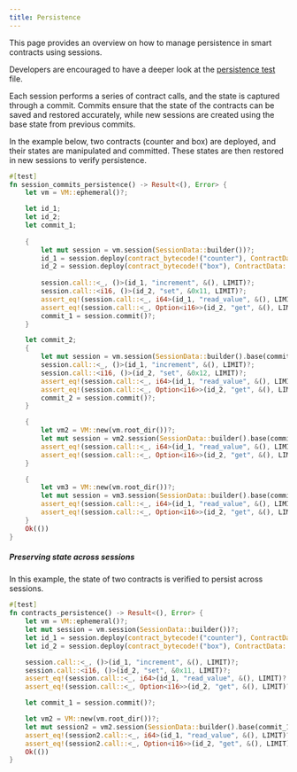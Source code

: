 ```yaml
---
title: Persistence
---
```


This page provides an overview on how to manage persistence in smart contracts using sessions. 

Developers are encouraged to have a deeper look at the <a href="https://github.com/dusk-network/piecrust/blob/main/piecrust/tests/persistence.rs" target="_blank">persistence test</a> file.

Each session performs a series of contract calls, and the state is captured through a commit.
Commits ensure that the state of the contracts can be saved and restored accurately, while new sessions are created using the base state from previous commits.

In the example below, two contracts (counter and box) are deployed, and their states are manipulated and committed. These states are then restored in new sessions to verify persistence.

```rust
#[test]
fn session_commits_persistence() -> Result<(), Error> {
    let vm = VM::ephemeral()?;

    let id_1;
    let id_2;
    let commit_1;
    
    {
        let mut session = vm.session(SessionData::builder())?;
        id_1 = session.deploy(contract_bytecode!("counter"), ContractData::builder().owner(OWNER), LIMIT)?;
        id_2 = session.deploy(contract_bytecode!("box"), ContractData::builder().owner(OWNER), LIMIT)?;
        
        session.call::<_, ()>(id_1, "increment", &(), LIMIT)?;
        session.call::<i16, ()>(id_2, "set", &0x11, LIMIT)?;
        assert_eq!(session.call::<_, i64>(id_1, "read_value", &(), LIMIT)?.data, 0xfd);
        assert_eq!(session.call::<_, Option<i16>>(id_2, "get", &(), LIMIT)?.data, Some(0x11));
        commit_1 = session.commit()?;
    }

    let commit_2;
    {
        let mut session = vm.session(SessionData::builder().base(commit_1))?;
        session.call::<_, ()>(id_1, "increment", &(), LIMIT)?;
        session.call::<i16, ()>(id_2, "set", &0x12, LIMIT)?;
        assert_eq!(session.call::<_, i64>(id_1, "read_value", &(), LIMIT)?.data, 0xfe);
        assert_eq!(session.call::<_, Option<i16>>(id_2, "get", &(), LIMIT)?.data, Some(0x12));
        commit_2 = session.commit()?;
    }

    {
        let vm2 = VM::new(vm.root_dir())?;
        let mut session = vm2.session(SessionData::builder().base(commit_1))?;
        assert_eq!(session.call::<_, i64>(id_1, "read_value", &(), LIMIT)?.data, 0xfd);
        assert_eq!(session.call::<_, Option<i16>>(id_2, "get", &(), LIMIT)?.data, Some(0x11));
    }

    {
        let vm3 = VM::new(vm.root_dir())?;
        let mut session = vm3.session(SessionData::builder().base(commit_2))?;
        assert_eq!(session.call::<_, i64>(id_1, "read_value", &(), LIMIT)?.data, 0xfe);
        assert_eq!(session.call::<_, Option<i16>>(id_2, "get", &(), LIMIT)?.data, Some(0x12));
    }
    Ok(())
}
```

##### Preserving state across sessions

In this example, the state of two contracts is verified to persist across sessions.

```rust
#[test]
fn contracts_persistence() -> Result<(), Error> {
    let vm = VM::ephemeral()?;
    let mut session = vm.session(SessionData::builder())?;
    let id_1 = session.deploy(contract_bytecode!("counter"), ContractData::builder().owner(OWNER), LIMIT)?;
    let id_2 = session.deploy(contract_bytecode!("box"), ContractData::builder().owner(OWNER), LIMIT)?;

    session.call::<_, ()>(id_1, "increment", &(), LIMIT)?;
    session.call::<i16, ()>(id_2, "set", &0x11, LIMIT)?;
    assert_eq!(session.call::<_, i64>(id_1, "read_value", &(), LIMIT)?.data, 0xfd);
    assert_eq!(session.call::<_, Option<i16>>(id_2, "get", &(), LIMIT)?.data, Some(0x11));

    let commit_1 = session.commit()?;

    let vm2 = VM::new(vm.root_dir())?;
    let mut session2 = vm2.session(SessionData::builder().base(commit_1))?;
    assert_eq!(session2.call::<_, i64>(id_1, "read_value", &(), LIMIT)?.data, 0xfd);
    assert_eq!(session2.call::<_, Option<i16>>(id_2, "get", &(), LIMIT)?.data, Some(0x11));
    Ok(())
}
```
